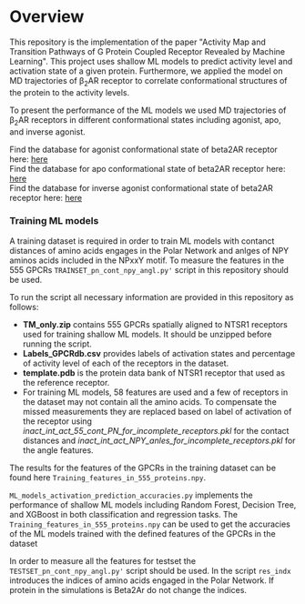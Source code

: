 <h1>Overview</h1>
This repository is the implementation of the paper "Activity Map and Transition Pathways of G Protein Coupled Receptor Revealed by Machine Learning". This project uses shallow ML models to predict activity level and activation state of a given protein. Furthermore, we applied the model on MD trajectories of &beta;<sub>2</sub>AR receptor to correlate conformational structures of the protein to the activity levels.

To present the performance of the ML models we used MD trajectories of &beta;<sub>2</sub>AR receptors in different conformational states including agonist, apo, and inverse agonist.

Find the database for agonist conformational state of beta2AR receptor here: [here](https://cmu.box.com/s/w957ph9dbdstcrrqfp7tjyv34wt4otq7)\
Find the database for apo conformational state of beta2AR receptor here: [here](https://cmu.box.com/s/b7son6ubfljbsfxl8wn7h0mi68pjlmvw)\
Find the database for inverse agonist conformational state of beta2AR receptor here: [here](https://cmu.box.com/s/o9jmpit3w45c5hseafr8ehiifaqrbheb)

<h3>Training ML models</h3>
A training dataset is required in order to train ML models with contanct distances of amino acids engages in the Polar Network and anlges of NPY aminos acids included in the NPxxY motif. To measure the features in the 555 GPCRs <code>TRAINSET_pn_cont_npy_angl.py'</code> script in this repository should be used.

To run the script all necessary information are provided in this repository as follows:
<ul>
<li> <strong>TM_only.zip</strong> contains 555 GPCRs spatially aligned to NTSR1 receptors used for training shallow ML models. It should be unzipped before running the script.</li>
<li> <strong>Labels_GPCRdb.csv</strong> provides labels of activation states and percentage of activity level of each of the receptors in the dataset.</li>
<li> <strong>template.pdb</strong> is the protein data bank of NTSR1 receptor that used as the reference receptor.</li>
<li> For training ML models, 58 features are used and a few of receptors in the dataset may not contain all the amino acids. To compensate the missed measurements they are replaced based on label of activation of the receptor using <em>inact_int_act_55_cont_PN_for_incomplete_receptors.pkl</em> for the contact distances and <em>inact_int_act_NPY_anles_for_incomplete_receptors.pkl</em> for the angle features. </li>
</ul>
The results for the features of the GPCRs in the training dataset can be found here <code>Training_features_in_555_proteins.npy</code>. 

<code>ML_models_activation_prediction_accuracies.py</code> implements the performance of shallow ML models including Random Forest, Decision Tree, and XGBoost in both classification and regression tasks. The <code>Training_features_in_555_proteins.npy</code> can be used to get the accuracies of the ML models trained with the defined features of the GPCRs in the dataset

In order to measure all the features for testset the <code>TESTSET_pn_cont_npy_angl.py'</code> script should be used. In the script <code>res_indx</code> introduces the indices of amino acids engaged in the Polar Network. If protein in the simulations is Beta2Ar do not change the indices. 






